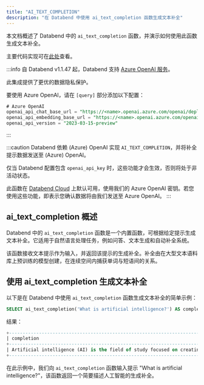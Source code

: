 ```yaml
---
title: "AI_TEXT_COMPLETION"
description: "在 Databend 中使用 ai_text_completion 函数生成文本补全"
---
```


本文档概述了 Databend 中的 `ai_text_completion` 函数，并演示如何使用此函数生成文本补全。

主要代码实现可在[此处](https://github.com/databendlabs/databend/blob/1e93c5b562bd159ecb0f336bb88fd1b7f9dc4a62/src/common/openai/src/completion.rs)查看。

:::info
自 Databend v1.1.47 起，Databend 支持 [Azure OpenAI 服务](https://azure.microsoft.com/en-au/products/cognitive-services/openai-service)。

此集成提供了更优的数据隐私保护。

要使用 Azure OpenAI，请在 `[query]` 部分添加以下配置：

```sql
# Azure OpenAI
openai_api_chat_base_url = "https://<name>.openai.azure.com/openai/deployments/<name>/"
openai_api_embedding_base_url = "https://<name>.openai.azure.com/openai/deployments/<name>/"
openai_api_version = "2023-03-15-preview"
```

:::

:::caution
Databend 依赖 (Azure) OpenAI 实现 `AI_TEXT_COMPLETION`，并将补全提示数据发送至 (Azure) OpenAI。

仅当 Databend 配置包含 `openai_api_key` 时，这些功能才会生效，否则将处于非活动状态。

此函数在 [Databend Cloud](https://databend.com) 上默认可用，使用我们的 Azure OpenAI 密钥。若您使用这些功能，即表示您确认数据将由我们发送至 Azure OpenAI。
:::

## ai_text_completion 概述

Databend 中的 `ai_text_completion` 函数是一个内置函数，可根据给定提示生成文本补全。它适用于自然语言处理任务，例如问答、文本生成和自动补全系统。

该函数接收文本提示作为输入，并返回该提示的生成补全。补全由在大型文本语料库上预训练的模型创建，在连续空间内捕获单词与短语间的关系。

## 使用 ai_text_completion 生成文本补全

以下是在 Databend 中使用 `ai_text_completion` 函数生成文本补全的简单示例：

```sql
SELECT ai_text_completion('What is artificial intelligence?') AS completion;
```

结果：

```sql
+--------------------------------------------------------------------------------------------------------------------+
| completion                                                                                                          |
+--------------------------------------------------------------------------------------------------------------------+
| Artificial intelligence (AI) is the field of study focused on creating machines and software capable of thinking, learning, and solving problems in a way that mimics human intelligence. This includes areas such as machine learning, natural language processing, computer vision, and robotics. |
+--------------------------------------------------------------------------------------------------------------------+
```

在此示例中，我们向 `ai_text_completion` 函数输入提示 "What is artificial intelligence?"，该函数返回一个简要描述人工智能的生成补全。